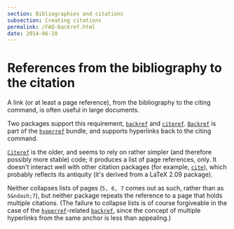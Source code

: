 ```yaml
---
section: Bibliographies and citations
subsection: Creating citations
permalink: /FAQ-backref.html
date: 2014-06-10
---
```


# References from the bibliography to the citation

A link (or at least a page reference), from the bibliography to the
citing command, is often useful in large documents.

Two packages support this requirement, [`backref`](https://ctan.org/pkg/backref) and
[`citeref`](https://ctan.org/pkg/citeref).  [`Backref`](https://ctan.org/pkg/Backref) is part of the
[`hyperref`](https://ctan.org/pkg/hyperref) bundle, and supports hyperlinks back to the citing
command.

[`Citeref`](https://ctan.org/pkg/Citeref) is the older, and seems to rely on rather simpler
(and therefore possibly more stable) code; it produces a list of page
references, only.  It doesn't interact well with other citation
packages (for example, [`cite`](https://ctan.org/pkg/cite)), which probably reflects its
antiquity (it's derived from a LaTeX 2.09 package).

Neither collapses
lists of pages (`5, 6, 7` comes out as such, rather than as
`5&ndash;7`), but neither package repeats the reference to a page that
holds multiple citations.  (The failure to collapse lists is of course
forgiveable in the case of the [`hyperref`](https://ctan.org/pkg/hyperref)-related
[`backref`](https://ctan.org/pkg/backref), since the concept of multiple hyperlinks from the
same anchor is less than appealing.)

